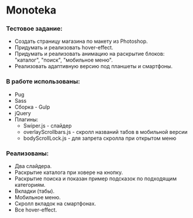# Monoteka
### Тестовое задание:
* Создать страницу магазина по макету из Photoshop.
* Придумать и реализовать hover-effect.
* Придумать и реализовать анимацию на раскрытие блоков: "каталог", "поиск", "мобильное меню".
* Реализовать адаптивную версию под планшеты и смартфоны.


### В работе использованы:
* Pug
* Sass
* Сборка - Gulp
* jQuery
* Плагины: 
    * Swiper.js - слайдер
    * overlayScrollbars.js - скролл названий табов в мобильной версии
    * bodyScrollLock.js - для запрета скролла при открытом меню


### Реализованы:
* Два слайдера.
* Раскрытие каталога при ховере на кнопку.
* Раскрытие поиска и показан пример подсказок по подходящим категориям.
* Вкладки (табы).
* Мобильное меню.
* Скролл вкладок на смартфонах.
* Все hover-effect.
